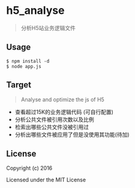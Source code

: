 # h5_analyse

> 分析H5站业务逻辑文件

## Usage

```
$ npm install -d
$ node app.js
```

## Target

> Analyse and optimize the js of H5

* 查看超过15K的业务逻辑代码 (可自行配置)
* 分析公共文件被引用次数以及比例
* 检索出哪些公共文件没被引用过
* 分析出哪些文件被应用了但是没使用其功能(待加)

## License

Copyright (c) 2016

Licensed under the MIT License